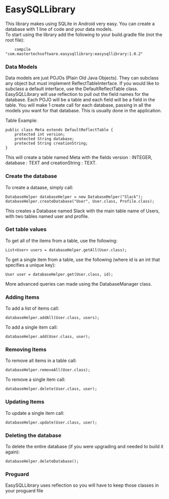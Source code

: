 # EasySQLLibrary
This library makes using SQLite in Android very easy. You can create a database with 1 line of code and your data models.  
To start using the library add the following to your build.gradle file (not the root file):  
```
    compile "com.mastertechsoftware.easysqllibrary:easysqllibrary:1.0.2"
```  
### Data Models
Data models are just POJOs (Plain Old Java Objects). They can subclass any object but must implement ReflectTableInterface. If you would like to subclass a default interface, use the DefaultReflectTable class. EasySQLLibrary will use reflection to pull out the field names for the database. Each POJO will be a table and each field will be a field in the table. You will make 1 create call for each database, passing in all the models you want for that database. This is usually done in the application.  

Table Example:  

```  
public class Meta extends DefaultReflectTable {  
    protected int version;  
    protected String database;  
    protected String creationString;  
}  
```  

This will create a table named Meta with the fields version : INTEGER, database : TEXT and creationString : TEXT.  

### Create the database  
To create a dataase, simply call: 

```  
DatabaseHelper databaseHelper = new DatabaseHelper("Slack");  
databaseHelper.createDatabase("User", User.class, Profile.class);  
```

This creates a Database named Slack with the main table name of Users, with two tables named user and profile.  

### Get table values  
To get all of the items from a table, use the following:  

```
List<User> users = databaseHelper.getAll(User.class);  
```
To get a single item from a table, use the following (where id is an int that specifies a unique key):  

```
User user = databaseHelper.get(User.class, id);  
```

More advanced queries can made using the DatabaseManager class.

### Adding Items
To add a list of items call:  

``` 
databaseHelper.addAll(User.class, users);  
```

To add a single item call:  

```  
databaseHelper.add(User.class, user);  
```

### Removing Items
To remove all items in a table call:  

```
databaseHelper.removeAll(User.class);  
```

To remove a single item call: 

```
databaseHelper.delete(User.class, user);  
```

### Updating Items
To update a single item call: 

```
databaseHelper.update(User.class, user);  
```

### Deleting the database
To delete the entire database (if you were upgrading and needed to build it again): 

```
databaseHelper.deleteDatabase();  
```

### Proguard
EasySQLLibrary uses reflection so you will have to keep those classes in your proguard file
